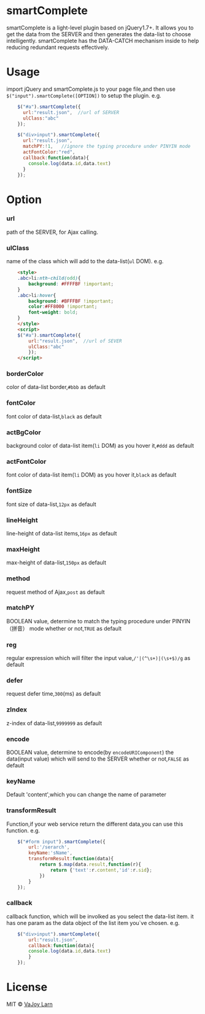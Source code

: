 # smartComplete
smartComplete is a light-level plugin based on jQuery1.7+.
It allows you to get the data from the SERVER and then generates the data-list to choose intelligently.
smartComplete has the DATA-CATCH mechanism inside to help reducing redundant requests effectively.
# Usage
import jQuery and smartComplete.js to your page file,and then use `$("input").smartComplete([OPTION])` to setup the plugin.
e.g.
```javascript
    $("#a").smartComplete({
      url:"result.json",  //url of SERVER
      ulClass:"abc"
    });

    $("div>input").smartComplete({
      url:"result.json",
      matchPY:!1,   //ignore the typing procedure under PINYIN mode
      actFontColor:"red",
      callback:function(data){
        console.log(data.id,data.text)
      }
    });
```
# Option
### url
path of the SERVER, for Ajax calling.
### ulClass
name of the class which will add to the data-list(`ul` DOM).
e.g.
```html
    <style>
    .abc>li:nth-child(odd){
        background: #FFFFBF !important;
    }
    .abc>li:hover{
        background: #BFFFBF !important;
        color:#FF8000 !important;
        font-weight: bold;
    }
    </style>
    <script>
    $("#a").smartComplete({
        url:"result.json",  //url of SEVER
        ulClass:"abc"
        });
    </script>
```
### borderColor
color of data-list border,`#bbb` as default
### fontColor
font color of data-list,`black` as default
### actBgColor
background color of data-list item(`li` DOM) as you hover it,`#ddd` as default
### actFontColor
font color of data-list item(`li` DOM) as you hover it,`black` as default
### fontSize
font size of data-list,`12px` as default
### lineHeight
line-height of data-list items,`16px` as default
### maxHeight
max-height of data-list,`150px` as default
### method
request method of Ajax,`post` as default
### matchPY
BOOLEAN value, determine to match the typing procedure under PINYIN（拼音） mode whether or not,`TRUE` as default
### reg
regular expression which will filter the input value,`/'|(^\s+)|(\s+$)/g` as default
### defer
request defer time,`300`(ms) as default
### zIndex
z-index of data-list,`9999999` as default
### encode
BOOLEAN value, determine to encode(by `encodeURIComponent`) the data(input value) which will send to the SERVER whether or not,`FALSE` as default
### keyName
Default 'content',which you can change the name of parameter
### transformResult
Function,if your web service return the different data,you can use this function.
e.g.
```javascript
	$("#form input").smartComplete({
		url:'/serarch',
		keyName:'sName',
		transformResult:function(data){
			return $.map(data.result,function(r){
				return {'text':r.content,'id':r.sid};
			})
		}
	});
```
### callback
callback function, which will be involked as you select the data-list item.
it has one param as the data object of the list item you`ve chosen.
e.g.
```javascript
    $("div>input").smartComplete({
        url:"result.json",
        callback:function(data){
        console.log(data.id,data.text)
        }
    });
```
# License
MIT © [VaJoy Larn](https://github.com/VaJoy)
